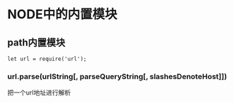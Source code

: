 # NODE中的内置模块

## path内置模块
`let url = require('url');`

### url.parse(urlString[, parseQueryString[, slashesDenoteHost]])
把一个url地址进行解析



